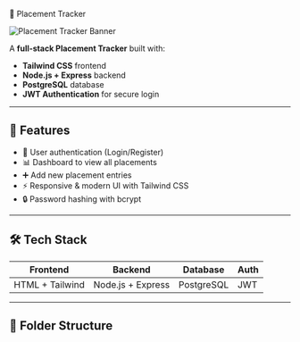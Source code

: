 🚀 Placement Tracker

![Placement Tracker Banner](https://media.giphy.com/media/3o7aD2saalBwwftBIY/giphy.gif)  

A **full-stack Placement Tracker** built with:

- **Tailwind CSS** frontend  
- **Node.js + Express** backend  
- **PostgreSQL** database  
- **JWT Authentication** for secure login  

---

## 🌟 Features

- 🔐 User authentication (Login/Register)  
- 📊 Dashboard to view all placements  
- ➕ Add new placement entries  
- ⚡ Responsive & modern UI with Tailwind CSS  
- 🔒 Password hashing with bcrypt  

---

## 🛠 Tech Stack

| Frontend       | Backend       | Database      | Auth        |
|----------------|---------------|---------------|------------|
| HTML + Tailwind| Node.js + Express | PostgreSQL  | JWT        |

---

## 📂 Folder Structure


